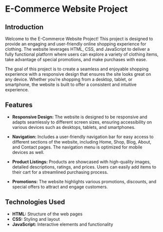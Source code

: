 # E-Commerce Website Project

## Introduction

Welcome to the E-Commerce Website Project! This project is designed to provide an engaging and user-friendly online shopping experience for clothing. The website leverages HTML, CSS, and JavaScript to deliver a fully functional platform where users can explore a variety of clothing items, take advantage of special promotions, and make purchases with ease.

The goal of this project is to create a seamless and enjoyable shopping experience with a responsive design that ensures the site looks great on any device. Whether you’re shopping from a desktop, tablet, or smartphone, the website is built to offer a consistent and intuitive experience.

## Features

- **Responsive Design:** The website is designed to be responsive and adapts seamlessly to different screen sizes, ensuring accessibility on various devices such as desktops, tablets, and smartphones.
  
- **Navigation:** Includes a user-friendly navigation bar for easy access to different sections of the website, including Home, Shop, Blog, About, and Contact pages. The navigation menu is optimized for mobile devices as well.

- **Product Listings:** Products are showcased with high-quality images, detailed descriptions, ratings, and prices. Users can easily add items to their cart for a streamlined purchasing process.

- **Promotions:** The website highlights various promotions, discounts, and special offers to attract and engage customers.

## Technologies Used

- **HTML:** Structure of the web pages
- **CSS:** Styling and layout
- **JavaScript:** Interactive elements and functionality
